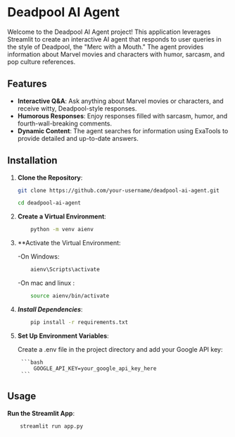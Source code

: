 # Deadpool AI Agent

Welcome to the Deadpool AI Agent project! This application leverages Streamlit to create an interactive AI agent that responds to user queries in the style of Deadpool, the "Merc with a Mouth." The agent provides information about Marvel movies and characters with humor, sarcasm, and pop culture references.

## Features

- **Interactive Q&A**: Ask anything about Marvel movies or characters, and receive witty, Deadpool-style responses.
- **Humorous Responses**: Enjoy responses filled with sarcasm, humor, and fourth-wall-breaking comments.
- **Dynamic Content**: The agent searches for information using ExaTools to provide detailed and up-to-date answers.

## Installation

1. **Clone the Repository**:

   ```bash
   git clone https://github.com/your-username/deadpool-ai-agent.git
   ```
   ```bash
   cd deadpool-ai-agent
    ```

2. **Create a Virtual Environment**:
    ```bash
        python -m venv aienv
    ```
3. **Activate the Virtual Environment:

    -On Windows:

    ```bash
        aienv\Scripts\activate
    ```
    -On mac and linux :

    ```bash 
        source aienv/bin/activate

4. ***Install Dependencies***:

    ```bash
        pip install -r requirements.txt
    ```
5. **Set Up Environment Variables**:

    Create a .env file in the project directory and add your Google API key:
    
        ```bash
            GOOGLE_API_KEY=your_google_api_key_here
        ```

## Usage

**Run the Streamlit App**:
```bash 
    streamlit run app.py
```